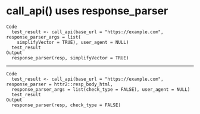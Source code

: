 # call_api() uses response_parser

    Code
      test_result <- call_api(base_url = "https://example.com", response_parser_args = list(
        simplifyVector = TRUE), user_agent = NULL)
      test_result
    Output
      response_parser(resp, simplifyVector = TRUE)

---

    Code
      test_result <- call_api(base_url = "https://example.com", response_parser = httr2::resp_body_html,
      response_parser_args = list(check_type = FALSE), user_agent = NULL)
      test_result
    Output
      response_parser(resp, check_type = FALSE)


